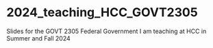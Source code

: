 # 2024_teaching_HCC_GOVT2305
Slides for the GOVT 2305 Federal Government I am teaching at HCC in Summer and Fall 2024
